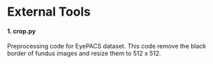 # External Tools

#### 1. crop.py

Preprocessing code for EyePACS dataset. This code remove the black border of fundus images and resize them to 512 x 512.